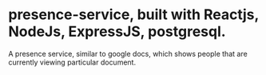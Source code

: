 # presence-service, built with Reactjs, NodeJs, ExpressJS, postgresql.
A presence service, similar to google docs, which shows people that are currently viewing particular document.
